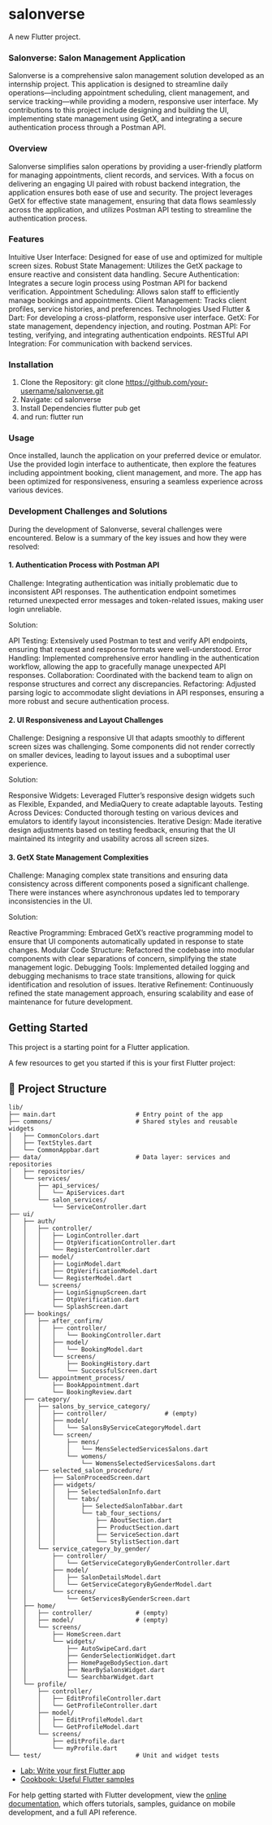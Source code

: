 # salonverse

A new Flutter project.

### Salonverse: Salon Management Application
Salonverse is a comprehensive salon management solution developed as an internship project. This application is designed to streamline daily operations—including appointment scheduling, client management, and service tracking—while providing a modern, responsive user interface. My contributions to this project include designing and building the UI, implementing state management using GetX, and integrating a secure authentication process through a Postman API.

### Overview
Salonverse simplifies salon operations by providing a user-friendly platform for managing appointments, client records, and services. With a focus on delivering an engaging UI paired with robust backend integration, the application ensures both ease of use and security. The project leverages GetX for effective state management, ensuring that data flows seamlessly across the application, and utilizes Postman API testing to streamline the authentication process.

### Features
Intuitive User Interface: Designed for ease of use and optimized for multiple screen sizes.
Robust State Management: Utilizes the GetX package to ensure reactive and consistent data handling.
Secure Authentication: Integrates a secure login process using Postman API for backend verification.
Appointment Scheduling: Allows salon staff to efficiently manage bookings and appointments.
Client Management: Tracks client profiles, service histories, and preferences.
Technologies Used
Flutter & Dart: For developing a cross-platform, responsive user interface.
GetX: For state management, dependency injection, and routing.
Postman API: For testing, verifying, and integrating authentication endpoints.
RESTful API Integration: For communication with backend services.
### Installation
1. Clone the Repository:
   git clone https://github.com/your-username/salonverse.git
2. Navigate:
   cd salonverse
3. Install Dependencies
   flutter pub get
4. and run: flutter run


### Usage
Once installed, launch the application on your preferred device or emulator. Use the provided login interface to authenticate, then explore the features including appointment booking, client management, and more. The app has been optimized for responsiveness, ensuring a seamless experience across various devices.

### Development Challenges and Solutions
During the development of Salonverse, several challenges were encountered. Below is a summary of the key issues and how they were resolved:

#### 1. Authentication Process with Postman API
Challenge:
Integrating authentication was initially problematic due to inconsistent API responses. The authentication endpoint sometimes returned unexpected error messages and token-related issues, making user login unreliable.

Solution:

API Testing: Extensively used Postman to test and verify API endpoints, ensuring that request and response formats were well-understood.
Error Handling: Implemented comprehensive error handling in the authentication workflow, allowing the app to gracefully manage unexpected API responses.
Collaboration: Coordinated with the backend team to align on response structures and correct any discrepancies.
Refactoring: Adjusted parsing logic to accommodate slight deviations in API responses, ensuring a more robust and secure authentication process.
#### 2. UI Responsiveness and Layout Challenges
Challenge:
Designing a responsive UI that adapts smoothly to different screen sizes was challenging. Some components did not render correctly on smaller devices, leading to layout issues and a suboptimal user experience.

Solution:

Responsive Widgets: Leveraged Flutter’s responsive design widgets such as Flexible, Expanded, and MediaQuery to create adaptable layouts.
Testing Across Devices: Conducted thorough testing on various devices and emulators to identify layout inconsistencies.
Iterative Design: Made iterative design adjustments based on testing feedback, ensuring that the UI maintained its integrity and usability across all screen sizes.
#### 3. GetX State Management Complexities
Challenge:
Managing complex state transitions and ensuring data consistency across different components posed a significant challenge. There were instances where asynchronous updates led to temporary inconsistencies in the UI.

Solution:

Reactive Programming: Embraced GetX’s reactive programming model to ensure that UI components automatically updated in response to state changes.
Modular Code Structure: Refactored the codebase into modular components with clear separations of concern, simplifying the state management logic.
Debugging Tools: Implemented detailed logging and debugging mechanisms to trace state transitions, allowing for quick identification and resolution of issues.
Iterative Refinement: Continuously refined the state management approach, ensuring scalability and ease of maintenance for future development.

## Getting Started

This project is a starting point for a Flutter application.

A few resources to get you started if this is your first Flutter project:


## 📂 Project Structure

```
lib/
├── main.dart                      # Entry point of the app
├── commons/                       # Shared styles and reusable widgets
│   ├── CommonColors.dart
│   ├── TextStyles.dart
│   └── CommonAppbar.dart
├── data/                          # Data layer: services and repositories
│   ├── repositories/
│   └── services/
│       ├── api_services/
│       │   └── ApiServices.dart
│       └── salon_services/
│           └── ServiceController.dart
├── ui/
│   ├── auth/
│   │   ├── controller/
│   │   │   ├── LoginController.dart
│   │   │   ├── OtpVerificationController.dart
│   │   │   └── RegisterController.dart
│   │   ├── model/
│   │   │   ├── LoginModel.dart
│   │   │   ├── OtpVerificationModel.dart
│   │   │   └── RegisterModel.dart
│   │   └── screens/
│   │       ├── LoginSignupScreen.dart
│   │       ├── OtpVerification.dart
│   │       └── SplashScreen.dart
│   ├── bookings/
│   │   ├── after_confirm/
│   │   │   ├── controller/
│   │   │   │   └── BookingController.dart
│   │   │   ├── model/
│   │   │   │   └── BookingModel.dart
│   │   │   └── screens/
│   │   │       ├── BookingHistory.dart
│   │   │       └── SuccessfulScreen.dart
│   │   └── appointment_process/
│   │       ├── BookAppointment.dart
│   │       └── BookingReview.dart
│   ├── category/
│   │   ├── salons_by_service_category/
│   │   │   ├── controller/                # (empty)
│   │   │   ├── model/
│   │   │   │   └── SalonsByServiceCategoryModel.dart
│   │   │   └── screen/
│   │   │       ├── mens/
│   │   │       │   └── MensSelectedServicesSalons.dart
│   │   │       └── womens/
│   │   │           └── WomensSelectedServicesSalons.dart
│   │   ├── selected_salon_procedure/
│   │   │   ├── SalonProceedScreen.dart
│   │   │   ├── widgets/
│   │   │   │   ├── SelectedSalonInfo.dart
│   │   │   │   └── tabs/
│   │   │   │       ├── SelectedSalonTabbar.dart
│   │   │   │       └── tab_four_sections/
│   │   │   │           ├── AboutSection.dart
│   │   │   │           ├── ProductSection.dart
│   │   │   │           ├── ServiceSection.dart
│   │   │   │           └── StylistSection.dart
│   │   └── service_category_by_gender/
│   │       ├── controller/
│   │       │   └── GetServiceCategoryByGenderController.dart
│   │       ├── model/
│   │       │   ├── SalonDetailsModel.dart
│   │       │   └── GetServiceCategoryByGenderModel.dart
│   │       └── screens/
│   │           └── GetServicesByGenderScreen.dart
│   ├── home/
│   │   ├── controller/            # (empty)
│   │   ├── model/                 # (empty)
│   │   └── screens/
│   │       ├── HomeScreen.dart
│   │       └── widgets/
│   │           ├── AutoSwipeCard.dart
│   │           ├── GenderSelectionWidget.dart
│   │           ├── HomePageBodySection.dart
│   │           ├── NearBySalonsWidget.dart
│   │           └── SearchbarWidget.dart
│   └── profile/
│       ├── controller/
│       │   ├── EditProfileController.dart
│       │   └── GetProfileController.dart
│       ├── model/
│       │   ├── EditProfileModel.dart
│       │   └── GetProfileModel.dart
│       └── screens/
│           ├── editProfile.dart
│           └── myProfile.dart
└── test/                          # Unit and widget tests
```




- [Lab: Write your first Flutter app](https://docs.flutter.dev/get-started/codelab)
- [Cookbook: Useful Flutter samples](https://docs.flutter.dev/cookbook)

For help getting started with Flutter development, view the
[online documentation](https://docs.flutter.dev/), which offers tutorials,
samples, guidance on mobile development, and a full API reference.
